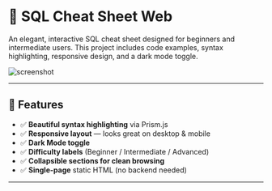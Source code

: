 # 📘 SQL Cheat Sheet Web

An elegant, interactive SQL cheat sheet designed for beginners and intermediate users. This project includes code examples, syntax highlighting, responsive design, and a dark mode toggle.

![screenshot](preview.png) <!-- Optional: Add a screenshot for visual preview -->

---

## 🚀 Features

- ✅ **Beautiful syntax highlighting** via Prism.js
- ✅ **Responsive layout** — looks great on desktop & mobile
- ✅ **Dark Mode toggle**
- ✅ **Difficulty labels** (Beginner / Intermediate / Advanced)
- ✅ **Collapsible sections for clean browsing**
- ✅ **Single-page** static HTML (no backend needed)

---
